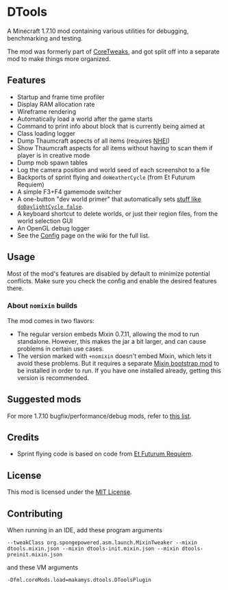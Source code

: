 # DTools

A Minecraft 1.7.10 mod containing various utilities for debugging, benchmarking and testing.

The mod was formerly part of [CoreTweaks](https://github.com/makamys/CoreTweaks), and got split off into a separate mod to make things more organized.

## Features

* Startup and frame time profiler
* Display RAM allocation rate
* Wireframe rendering
* Automatically load a world after the game starts 
* Command to print info about block that is currently being aimed at
* Class loading logger
* Dump Thaumcraft aspects of all items (requires [NHEI](https://github.com/GTNewHorizons/NotEnoughItems))
* Show Thaumcraft aspects for all items without having to scan them if player is in creative mode
* Dump mob spawn tables
* Log the camera position and world seed of each screenshot to a file
* Backports of sprint flying and `doWeatherCycle` (from Et Futurum Requiem)
* A simple F3+F4 gamemode switcher
* A one-button "dev world primer" that automatically sets [stuff like `doDaylightCycle false`](src/main/resources/assets/dtools/default_config/dtools/devsetup.ini).
* A keyboard shortcut to delete worlds, or just their region files, from the world selection GUI
* An OpenGL debug logger
* See the [Config](https://github.com/makamys/DTools/wiki/Config) page on the wiki for the full list.

## Usage

Most of the mod's features are disabled by default to minimize potential conflicts. Make sure you check the config and enable the desired features there.

### About `nomixin` builds

The mod comes in two flavors:
* The regular version embeds Mixin 0.7.11, allowing the mod to run standalone. However, this makes the jar a bit larger, and can cause problems in certain use cases.
* The version marked with `+nomixin` doesn't embed Mixin, which lets it avoid these problems. But it requires a separate [Mixin bootstrap mod](https://gist.github.com/makamys/7cb74cd71d93a4332d2891db2624e17c#mixin-bootstrap-mods) to be installed in order to run. If you have one installed already, getting this version is recommended.

## Suggested mods

For more 1.7.10 bugfix/performance/debug mods, refer to [this list](https://gist.github.com/makamys/7cb74cd71d93a4332d2891db2624e17c).

## Credits

- Sprint flying code is based on code from [Et Futurum Requiem](https://github.com/Roadhog360/Et-Futurum-Requiem).

## License

This mod is licensed under the [MIT License](LICENSE).

## Contributing

When running in an IDE, add these program arguments
```
--tweakClass org.spongepowered.asm.launch.MixinTweaker --mixin dtools.mixin.json --mixin dtools-init.mixin.json --mixin dtools-preinit.mixin.json
```
and these VM arguments
```
-Dfml.coreMods.load=makamys.dtools.DToolsPlugin
```
